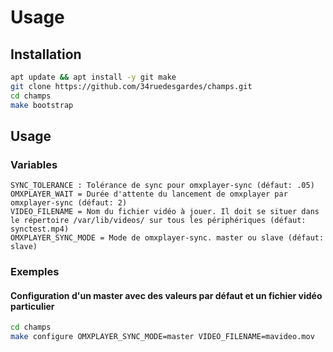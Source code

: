 # Usage

## Installation

```bash
apt update && apt install -y git make
git clone https://github.com/34ruedesgardes/champs.git
cd champs
make bootstrap
```

## Usage

### Variables

```
SYNC_TOLERANCE : Tolérance de sync pour omxplayer-sync (défaut: .05)
OMXPLAYER_WAIT = Durée d'attente du lancement de omxplayer par omxplayer-sync (défaut: 2)
VIDEO_FILENAME = Nom du fichier vidéo à jouer. Il doit se situer dans le répertoire /var/lib/videos/ sur tous les périphériques (défaut: synctest.mp4)
OMXPLAYER_SYNC_MODE = Mode de omxplayer-sync. master ou slave (défaut: slave)
```

### Exemples

#### Configuration d'un master avec des valeurs par défaut et un fichier vidéo particulier

```bash
cd champs
make configure OMXPLAYER_SYNC_MODE=master VIDEO_FILENAME=mavideo.mov
```
